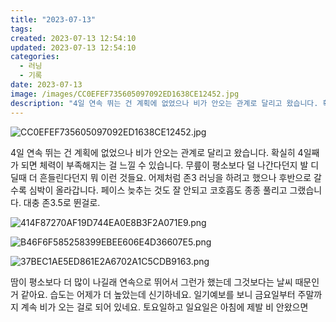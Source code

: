 ```yaml
---
title: "2023-07-13"
tags:
created: 2023-07-13 12:54:10
updated: 2023-07-13 12:54:10
categories:
  - 러닝
  - 기록
date: 2023-07-13
image: /images/CC0EFEF735605097092ED1638CE12452.jpg
description: "4일 연속 뛰는 건 계획에 없었으나 비가 안오는 관계로 달리고 왔습니다. 확실히 4일째가 되면 체력이 부족해지는 걸 느낄 수 있습니다. 무릎이 평소보다 덜 나간다던지 발 디딜때 더 흔들린다던지 뭐 이런 것들요. 어제처럼 존3 러닝을 하려고 했으나 후반으로 갈수록 심박이 올라갑니다. 페이"
---
```


![CC0EFEF735605097092ED1638CE12452.jpg](/images/CC0EFEF735605097092ED1638CE12452.jpg)
 
 

4일 연속 뛰는 건 계획에 없었으나 비가 안오는 관계로 달리고 왔습니다. 확실히 4일째가 되면 체력이 부족해지는 걸 느낄 수 있습니다. 무릎이 평소보다 덜 나간다던지 발 디딜때 더 흔들린다던지 뭐 이런 것들요.
어제처럼 존3 러닝을 하려고 했으나 후반으로 갈수록 심박이 올라갑니다. 페이스 늦추는 것도 잘 안되고 코호흡도 종종 풀리고 그랬습니다. 대충 존3.5로 뛴걸로.

 
 ![414F87270AF19D744EA0E8B3F2A071E9.png](/images/414F87270AF19D744EA0E8B3F2A071E9.png)
 
 

 
 ![B46F6F585258399EBEE606E4D36607E5.png](/images/B46F6F585258399EBEE606E4D36607E5.png)
 
 

 
 ![37BEC1AE5ED861E2A6702A1C5CDB9163.png](/images/37BEC1AE5ED861E2A6702A1C5CDB9163.png)
 
 

땀이 평소보다 더 많이 나길래 연속으로 뛰어서 그런가 했는데 그것보다는 날씨 때문인거 같아요. 습도는 어제가 더 높았는데 신기하네요.
일기예보를 보니 금요일부터 주말까지 계속 비가 오는 걸로 되어 있네요. 토요일하고 일요일은 아침에 제발 비 안왔으면
